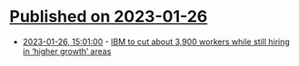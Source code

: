# [Published on 2023-01-26](index.md)

* [2023-01-26, 15:01:00](https://news.ycombinator.com/item?id=34532437) - [IBM to cut about 3,900 workers while still hiring in ‘higher growth’ areas](https://www.latimes.com/business/story/2023-01-25/ibm-layoff-3900-workers-still-hiring)
